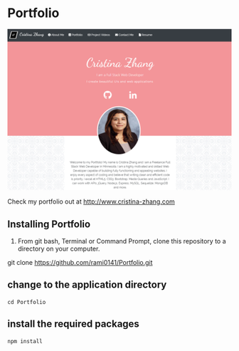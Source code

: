 # Portfolio

![alt text](public/assets/images/app.PNG)

Check my portfolio out at http://www.cristina-zhang.com


## Installing Portfolio

1) From git bash, Terminal or Command Prompt, clone this repository to a directory on your computer.


git clone https://github.com/rami0141/Portfolio.git

## change to the application directory

```
cd Portfolio
```

## install the required packages
```
npm install